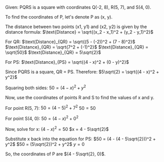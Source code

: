 Given: PQRS is a square with coordinates Q(-2, 8), R(5, 7), and S(4, 0).

To find the coordinates of P, let's denote P as (x, y).

The distance between two points (x1, y1) and (x2, y2) is given by the distance formula:
$\text{Distance} = \sqrt{(x_2 - x_1)^2 + (y_2 - y_1)^2}$

For QR:
$\text{Distance}_{QR} = \sqrt{(5 - (-2))^2 + (7 - 8)^2}$
$\text{Distance}_{QR} = \sqrt{7^2 + (-1)^2}$
$\text{Distance}_{QR} = \sqrt{50}$
$\text{Distance}_{QR} = 5\sqrt{2}$

For PS:
$\text{Distance}_{PS} = \sqrt{(4 - x)^2 + (0 - y)^2}$

Since PQRS is a square, QR = PS. Therefore:
$5\sqrt{2} = \sqrt{(4 - x)^2 + y^2}$

Squaring both sides:
$50 = (4 - x)^2 + y^2$

Now, use the coordinates of points R and S to find the values of x and y.

For point R(5, 7):
$50 = (4 - 5)^2 + 7^2$
$50 = 50$

For point S(4, 0):
$50 = (4 - x)^2 + 0^2$

Now, solve for x:
$(4 - x)^2 = 50$
$x = 4 - 5\sqrt{2}$

Substitute x back into the equation for PS:
$50 = (4 - (4 - 5\sqrt{2}))^2 + y^2$
$50 = (5\sqrt{2})^2 + y^2$
$y = 0$

So, the coordinates of P are $(4 - 5\sqrt{2}, 0)$.
